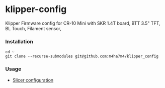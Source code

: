 # klipper-config

Klipper Firmware config for CR-10 Mini with SKR 1.4T board, BTT 3.5" TFT, BL Touch, Filament sensor, 

### Installation

```
cd ~
git clone --recurse-submodules git@github.com:m4ha7m4/klipper_config
```
### Usage

- [Slicer configuration](./macros/README.md)

